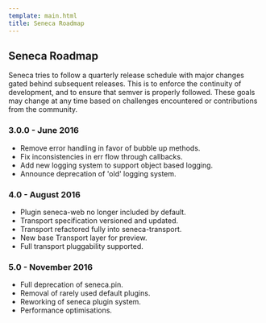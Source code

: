```yaml
---
template: main.html
title: Seneca Roadmap
---
```


## Seneca Roadmap

Seneca tries to follow a quarterly release schedule with major changes gated behind subsequent releases.
This is to enforce the continuity of development, and to ensure that semver is properly followed.
These goals may change at any time based on challenges encountered or contributions from the community.

### 3.0.0 - June 2016

* Remove error handling in favor of bubble up methods.
* Fix inconsistencies in err flow through callbacks.
* Add new logging system to support object based logging.
* Announce deprecation of 'old' logging system.

### 4.0 - August 2016
* Plugin seneca-web no longer included by default.
* Transport specification versioned and updated.
* Transport refactored fully into seneca-transport.
* New base Transport layer for preview.
* Full transport pluggability supported.

### 5.0 - November 2016
* Full deprecation of seneca.pin.
* Removal of rarely used default plugins.
* Reworking of seneca plugin system.
* Performance optimisations.
